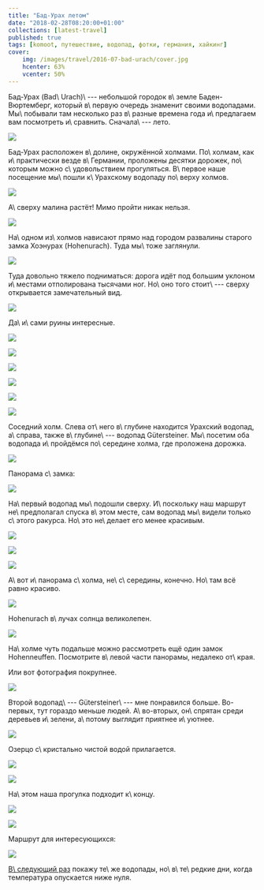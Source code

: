 ```yaml
---
title: "Бад-Урах летом"
date: "2018-02-28T08:20:00+01:00"
collections: [latest-travel]
published: true
tags: [komoot, путешествие, водопад, фотки, германия, хайкинг]
cover:
    img: /images/travel/2016-07-bad-urach/cover.jpg
    hcenter: 63%
    vcenter: 50%
---
```


Бад-Урах (Bad\ Urach)\ --- небольшой городок в\ земле Баден-Вюртемберг,
который в\ первую очередь знаменит своими водопадами. Мы\ побывали там
несколько раз в\ разные времена года и\ предлагаем вам посмотреть
и\ сравнить. Сначала\ --- лето.

<!--more-->

![](/images/travel/2016-07-bad-urach/bad-urach-down.jpg)

Бад-Урах расположен в\ долине, окружённой холмами. По\ холмам, как
и\ практически везде в\ Германии, проложены десятки дорожек, по\ которым
можно с\ удовольствием прогуляться. В\ первое наше посещение мы\ пошли
к\ Урахскому водопаду по\ верху холмов.

![](/images/travel/2016-07-bad-urach/hill-road.jpg)

А\ сверху малина растёт! Мимо пройти никак нельзя.

![](/images/travel/2016-07-bad-urach/raspberry.jpg)

На\ одном из\ холмов нависают прямо над городом развалины старого замка
Хоэнурах (Hohenurach). Туда мы\ тоже заглянули.

![](/images/travel/2016-07-bad-urach/hohenurach-view.jpg)

Туда довольно тяжело подниматься: дорога идёт под большим уклоном
и\ местами отполирована тысячами ног. Но\ оно того стоит\ --- сверху
открывается замечательный вид.

![](/images/travel/2016-07-bad-urach/bad-urach-top.jpg)

Да\ и\ сами руины интересные.

![](/images/travel/2016-07-bad-urach/ruine-1.jpg)

![](/images/travel/2016-07-bad-urach/ruine-2.jpg)

![](/images/travel/2016-07-bad-urach/ruine-3.jpg)

![](/images/travel/2016-07-bad-urach/ruine-4.jpg)

![](/images/travel/2016-07-bad-urach/ruine-5.jpg)

![](/images/travel/2016-07-bad-urach/ruine-6.jpg)

Соседний холм. Слева от\ него в\ глубине находится Урахский водопад,
а\ справа, также в\ глубине\ --- водопад Gütersteiner. Мы\ посетим оба
водопада и\ пройдёмся по\ середине холма, где проложена дорожка.

![](/images/travel/2016-07-bad-urach/ruine-hill.jpg)

Панорама с\ замка:

![](/images/travel/2016-07-bad-urach/ruine-pano.jpg)

На\ первый водопад мы\ подошли сверху. И\ поскольку наш маршрут
не\ предполагал спуска в\ этом месте, сам водопад мы\ видели только
с\ этого ракурса. Но\ это не\ делает его менее красивым.

![](/images/travel/2016-07-bad-urach/uracher-1.jpg)

![](/images/travel/2016-07-bad-urach/uracher-2.jpg)

![](/images/travel/2016-07-bad-urach/uracher-3.jpg)

А\ вот и\ панорама с\ холма, не\ с\ середины, конечно. Но\ там всё равно
красиво.

![](/images/travel/2016-07-bad-urach/hill-pano.jpg)

Hohenurach в\ лучах солнца великолепен.

![](/images/travel/2016-07-bad-urach/hohenurach-sun.jpg)

На\ холме чуть подальше можно рассмотреть ещё один замок Hohenneuffen.
Посмотрите в\ левой части панорамы, недалеко от\ края.

Или вот фотография покрупнее.

![](/images/travel/2016-07-bad-urach/hohenneuffen.jpg)

Второй водопад\ --- Gütersteiner\ --- мне понравился больше. Во-первых,
тут гораздо меньше людей. А\ во-вторых, он\ спрятан среди деревьев
и\ зелени, а\ потому выглядит приятнее и\ уютнее.

![](/images/travel/2016-07-bad-urach/guetersteiner-1.jpg)

Озерцо с\ кристально чистой водой прилагается.

![](/images/travel/2016-07-bad-urach/guetersteiner-2.jpg)

![](/images/travel/2016-07-bad-urach/guetersteiner-3.jpg)

На\ этом наша прогулка подходит к\ концу.

![](/images/travel/2016-07-bad-urach/end-1.jpg)

![](/images/travel/2016-07-bad-urach/end-2.jpg)

Маршрут для интересующихся:

![](iframe:https://www.komoot.de/tour/10519442/embed)

[В\ следующий раз][winter] покажу те\ же водопады, но\ в\ те\ редкие
дни, когда температура опускается ниже нуля.

[winter]: /post/bad-urach-winter/